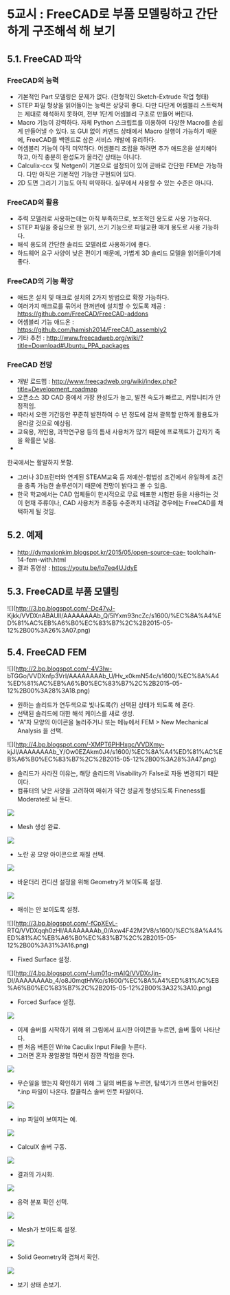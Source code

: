 # 5교시 : FreeCAD로 부품 모델링하고 간단하게 구조해석 해 보기

## 5.1. FreeCAD 파악

### FreeCAD의 능력

* 기본적인 Part 모델링은 문제가 없다. (전형적인 Sketch-Extrude 작업 형태)
* STEP 파일
형상을 읽어들이는 능력은 상당히 좋다.  다만 다단계 어셈블리 스트럭쳐는 제대로 해석하지 못하여, 전부 1단계 어셈블리 구조로 만들어 버린다.
* Macro 기능이 강력하다.  자체 Python 스크립트를 이용하여 다양한 Macro를 손쉽게 만들어낼 수 있다.  또 GUI 없이 커맨드
상태에서 Macro 실행이 가능하기 때문에, FreeCAD를 백엔드로 삼은 서비스 개발에 유리하다.
* 어셈블리 기능이 아직 미약하다.
어셈블리 조립을 하려면 추가 애드온을 설치해야 하고, 아직 충분히 완성도가 올라간 상태는 아니다.
* Calculix-ccx 및 Netgen이
기본으로 설정되어 있어 곧바로 간단한 FEM은 가능하다.  다만 아직은 기본적인 기능만 구현되어 있다.
* 2D 도면 그리기 기능도 아직
미약하다.  실무에서 사용할 수 있는 수준은 아니다.

### FreeCAD의 활용

* 주력 모델러로 사용하는데는 아직 부족하므로, 보조적인 용도로 사용 가능하다.
* STEP 파일을 중심으로 한
읽기, 쓰기 기능으로 파일교환 매개 용도로 사용 가능하다.
* 해석 용도의 간단한 솔리드 모델러로 사용하기에 좋다.
* 하드웨어 요구 사양이
낮은 편이기 때문에, 가볍게 3D 솔리드 모델을 읽어들이기에 좋다.

### FreeCAD의 기능 확장

* 애드온 설치 및 매크로 설치의 2가지 방법으로 확장 가능하다.
* 여러가지 매크로를 묶어서 한꺼번에
설치할 수 있도록 제공 : https://github.com/FreeCAD/FreeCAD-addons
* 어셈블리 기능 애드온 :
https://github.com/hamish2014/FreeCAD_assembly2
* 기타 추천 :
http://www.freecadweb.org/wiki/?title=Download#Ubuntu_PPA_packages

### FreeCAD 전망

* 개발 로드맵 :
http://www.freecadweb.org/wiki/index.php?title=Development_roadmap
* 오픈소스 3D CAD
중에서 가장 완성도가 높고, 발전 속도가 빠르고, 커뮤니티가 안정적임.
* 따라서 오랜 기간동안 꾸준히 발전하여 수 년 정도에 걸쳐 괄목할
만하게 활용도가 올라갈 것으로 예상됨.
* 교육용, 개인용, 과학연구용 등의 틈새 사용처가 많기 때문에 프로젝트가 갑자기 죽을 확률은 낮음.
*
한국에서는 활발하지 못함.
* 그러나 3D프린터와 연계된 STEAM교육 등 저예산-합법성 조건에서 유일하게 조건을 충족 가능한 솔루션이기 때문에
전망이 밝다고 볼 수 있음.
* 한국 학교에서는 CAD 업체들이 한시적으로 무료 배포한 시험판 등을 사용하는 것이 현재 주류이나, CAD
사용처가 초중등 수준까지 내려갈 경우에는 FreeCAD를 채택하게 될 것임.

## 5.2. 예제

* http://dymaxionkim.blogspot.kr/2015/05/open-source-cae-
toolchain-14-fem-with.html
* 결과 동영상 : https://youtu.be/Iq7eq4UJdyE

## 5.3. FreeCAD로 부품 모델링

![](http://3.bp.blogspot.com/-Dc47vJ-
Kjkk/VVDXnABAUlI/AAAAAAAAb_Q/5lYxm93ncZc/s1600/%EC%8A%A4%ED%81%AC%EB%A6%B0%EC%83%B7%2C%2B2015-05-12%2B00%3A26%3A07.png)

## 5.4. FreeCAD FEM

![](http://2.bp.blogspot.com/-4V3Iw-
bTGGo/VVDXnfp3VrI/AAAAAAAAb_U/Hv_x0kmN54c/s1600/%EC%8A%A4%ED%81%AC%EB%A6%B0%EC%83%B7%2C%2B2015-05-12%2B00%3A28%3A18.png)
* 원하는 솔리드가 연두색으로 빛나도록(?) 선택된 상태가 되도록 해 준다.
* 선택된 솔리드에 대한 해석 케이스를 새로 생성.
* "A"자
모양의 아이콘을 눌러주거나 또는 메뉴에서  FEM > New Mechanical Analysis 을 선택.

![](http://4.bp.blogspot.com/-XMPT6PHHxgc/VVDXmy-
kjJI/AAAAAAAAb_Y/Ow0EZAkm0J4/s1600/%EC%8A%A4%ED%81%AC%EB%A6%B0%EC%83%B7%2C%2B2015-05-12%2B00%3A28%3A47.png)
* 솔리드가 사라진 이유는, 해당 솔리드의 Visability가 False로 자동 변경되기 때문이다.
* 컴퓨터의 낮은 사양을 고려하여 매쉬가
약간 성글게 형성되도록  Fineness를 Moderate로 놔 둔다.

![](http://2.bp.blogspot.com/-1SqaDg6-bGE/VVDXotWT3PI/AAAAAAAAb_g/xbwTbnmBYG8/s1600/%EC%8A%A4%ED%81%AC%EB%A6%B0%EC%83%B7%2C%2B2015-05-12%2B00%3A29%3A04.png)
* Mesh 생성 완료.

![](http://1.bp.blogspot.com/-SriF1RYQhHQ/VVDXpCCewmI/AAAAAAAAb_k/AWQ7_V7iZig/s1600/%EC%8A%A4%ED%81%AC%EB%A6%B0%EC%83%B7%2C%2B2015-05-12%2B00%3A29%3A42.png)
* 노란 공 모양 아이콘으로 재질 선택.

![](http://4.bp.blogspot.com/-tYVHDFl3144/VVDXpm0cyvI/AAAAAAAAb_o/ehmwVH5FQK0/s1600/%EC%8A%A4%ED%81%AC%EB%A6%B0%EC%83%B7%2C%2B2015-05-12%2B00%3A30%3A23.png)
* 바운더리 컨디션 설정을 위해 Geometry가 보이도록 설정.

![](http://4.bp.blogspot.com/-_TUu3CXWi-4/VVDYJFfI4SI/AAAAAAAAcBU/_xAp4r1jW-g/s1600/%EC%8A%A4%ED%81%AC%EB%A6%B0%EC%83%B7%2C%2B2015-05-12%2B00%3A30%3A55.png)
* 매쉬는 안 보이도록 설정.

![](http://3.bp.blogspot.com/-fCpXEvL-
RTQ/VVDXqqh0zHI/AAAAAAAAb_0/Axw4F42M2V8/s1600/%EC%8A%A4%ED%81%AC%EB%A6%B0%EC%83%B7%2C%2B2015-05-12%2B00%3A31%3A16.png)
* Fixed Surface 설정.

![](http://4.bp.blogspot.com/-lum01q-mAIQ/VVDXrJjn-
DI/AAAAAAAAb_4/o8J0mqtHVKo/s1600/%EC%8A%A4%ED%81%AC%EB%A6%B0%EC%83%B7%2C%2B2015-05-12%2B00%3A32%3A10.png)
* Forced Surface 설정.

![](http://3.bp.blogspot.com/-_MfWA9Die4k/VVDXsUn0sGI/AAAAAAAAcAE/qR7URWYW0vQ/s1600/%EC%8A%A4%ED%81%AC%EB%A6%B0%EC%83%B7%2C%2B2015-05-12%2B00%3A33%3A18.png)
* 이제 솔버를 시작하기 위해 위 그림에서 표시한 아이콘을 누르면, 솔버 툴이 나타난다.
* 맨 처음 버튼인 Write Caculix Input
File을 누른다.
* 그러면 혼자 꿍얼꿍얼 하면서 잠깐 작업을 한다.

![](http://3.bp.blogspot.com/-DfqHwesbqJQ/VVDXs-6xQAI/AAAAAAAAcAI/hm-y5NJ4LxQ/s1600/%EC%8A%A4%ED%81%AC%EB%A6%B0%EC%83%B7%2C%2B2015-05-12%2B00%3A33%3A56.png)
* 무슨일을 했는지 확인하기 위해 그 밑의 버튼을 누르면, 탐색기가 뜨면서 만들어진 *.inp 파일이 나온다.  칼큘릭스 솔버 인풋 파일이다.

![](http://2.bp.blogspot.com/-j9cuQzxYwOE/VVDXuFrDSPI/AAAAAAAAcAY/2ReNU8ry2JM/s1600/%EC%8A%A4%ED%81%AC%EB%A6%B0%EC%83%B7%2C%2B2015-05-12%2B00%3A34%3A26.png)
* inp 파일이 보여지는 예.

![](http://4.bp.blogspot.com/-5_e6WFxtUc0/VVDXuvjO1kI/AAAAAAAAcAc/wssxZH6virk/s1600/%EC%8A%A4%ED%81%AC%EB%A6%B0%EC%83%B7%2C%2B2015-05-12%2B00%3A34%3A56.png)
* CalculX 솔버 구동.

![](http://2.bp.blogspot.com/-mKjCe4R_sNo/VVDXwHU8P9I/AAAAAAAAcAk/6UHBSTEtWE4/s1600/%EC%8A%A4%ED%81%AC%EB%A6%B0%EC%83%B7%2C%2B2015-05-12%2B00%3A35%3A06.png)
* 결과의 가시화.

![](http://2.bp.blogspot.com/-RhCZTQ2c8Mc/VVDXwtUh50I/AAAAAAAAcAo/yi0yrOWAOZY/s1600/%EC%8A%A4%ED%81%AC%EB%A6%B0%EC%83%B7%2C%2B2015-05-12%2B00%3A35%3A27.png)
* 응력 분포 확인 선택.

![](http://4.bp.blogspot.com/-NvfIQ1qBzx0/VVDXxxge1dI/AAAAAAAAcA8/lkS2wZL-w6I/s1600/%EC%8A%A4%ED%81%AC%EB%A6%B0%EC%83%B7%2C%2B2015-05-12%2B00%3A35%3A50.png)
* Mesh가 보이도록 설정.

![](http://2.bp.blogspot.com/-KbcaAv8rYmY/VVDXyfctmOI/AAAAAAAAcBA/XXtzcgAUZXM/s1600/%EC%8A%A4%ED%81%AC%EB%A6%B0%EC%83%B7%2C%2B2015-05-12%2B00%3A36%3A38.png)
* Solid Geometry와 겹쳐서 확인.

![](http://2.bp.blogspot.com/-2tjCv0_PRtA/VVDX0OqrycI/AAAAAAAAcBM/iswoJBgPIMA/s1600/%EC%8A%A4%ED%81%AC%EB%A6%B0%EC%83%B7%2C%2B2015-05-12%2B00%3A36%3A57.png)
* 보기 상태 손보기.
